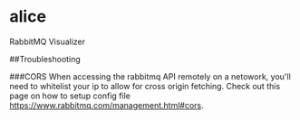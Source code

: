 # alice
RabbitMQ Visualizer


##Troubleshooting

###CORS
When accessing the rabbitmq API remotely on a netowork, you'll need to whitelist your ip to allow for cross origin fetching. Check out this page on how to setup config file https://www.rabbitmq.com/management.html#cors.

